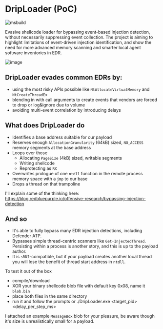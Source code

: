 # DripLoader (PoC)
![msbuild](https://github.com/xinbailu/DripLoader/actions/workflows/msbuild.yml/badge.svg)

Evasive shellcode loader for bypassing event-based injection detection, without necessarily suppressing event collection. The project is aiming to highlight limitations of event-driven injection identification, and show the need for more advanced memory scanning and smarter local agent software inventories in EDR.

![image](https://user-images.githubusercontent.com/32537788/119597324-13a7fe00-bde1-11eb-987a-38180ad6574b.png)

## DripLoader evades common EDRs by:
- using the most risky APIs possible like `NtAllocateVirtualMemory` and `NtCreateThreadEx`
- blending in with call arguments to create events that vendors are forced to drop or log&ignore due to volume
- avoiding multi-event correlation by introducing delays 

## What does DripLoader do
- Identifies a base address suitable for our payload
- Reserves enough `AllocationGranularity` (64kB) sized, `NO_ACCESS` memory segments at the base address
- Loops over those
    - Allocating `PageSize` (4kB) sized, writable segments
    - Writing shellcode
    - Reprotecting as `RX`
- Overwrites prologue of one `ntdll` function in the remote process memory space with a `jmp` to our base
- Drops a thread on that trampoline 

I'll explain some of the thinking here: https://blog.redbluepurple.io/offensive-research/bypassing-injection-detection

## And so
- It's able to fully bypass many EDR injection detections, including Defender ATP. 
- Bypasses simple thread-centric scanners like `Get-InjectedThread`. Persisting within a process is another story, and this is up to the payload author. 
- It is `sRDI`-compatible, but if your payload creates another local thread you will lose the benefit of thread start address in `ntdll`.

To test it out of the box
- compile/download
- XOR your binary shellcode blob file with default key 0x08, name it `blob.bin`
- place both files in the same directory 
- run it and follow the prompts or ./DripLoader.exe <target_pid> <delay_per_step_ms>

I attached an example `MessageBox` blob for your pleasure, be aware though it's size is unrealistically small for a payload.
